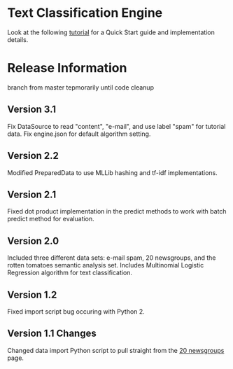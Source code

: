 # Text Classification Engine

Look at the following [tutorial](https://docs.prediction.io/demo/textclassification/) for a Quick Start guide and implementation details.

# Release Information

branch from master tepmorarily until code cleanup

## Version 3.1

Fix DataSource to read "content", "e-mail", and use label "spam" for tutorial data.
Fix engine.json for default algorithm setting.


## Version 2.2

Modified PreparedData to use MLLib hashing and tf-idf implementations.

## Version 2.1

Fixed dot product implementation in the predict methods to work with batch predict method for evaluation.

## Version 2.0

Included three different data sets: e-mail spam, 20 newsgroups, and the rotten tomatoes semantic analysis set. Includes Multinomial Logistic Regression algorithm for text classification.

## Version 1.2

Fixed import script bug occuring with Python 2.

## Version 1.1 Changes

Changed data import Python script to pull straight from the [20 newsgroups](http://qwone.com/~jason/20Newsgroups/) page.
